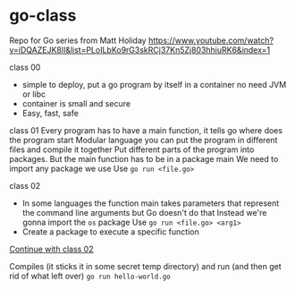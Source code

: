# go-class
Repo for Go series from Matt Holiday
https://www.youtube.com/watch?v=iDQAZEJK8lI&list=PLoILbKo9rG3skRCj37Kn5Zj803hhiuRK6&index=1

class 00
- simple to deploy, put a go program by itself in a container no need JVM or libc
- container is small and secure
- Easy, fast, safe

class 01
Every program has to have a main function, it tells go where does the program start
Modular language you can put the program in different files and compile it together
Put different parts of the program into packages. But the main function has to be in a package main
We need to import any package we use
Use `go run <file.go>`

class 02
- In some languages the function main takes parameters that represent the command line arguments but Go doesn't do that
Instead we're gonna import the `os` package
Use `go run <file.go> <arg1>`
- Create a package to execute a specific function  

[Continue with class 02](https://youtu.be/-EYNVEv-snE?feature=shared&t=298)

Compiles (it sticks it in some secret temp directory) and run (and then get rid of what left over)
`go run hello-world.go`